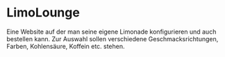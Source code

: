 LimoLounge
=======
Eine Website auf der man seine eigene Limonade konfigurieren und auch bestellen kann. 
Zur Auswahl sollen verschiedene Geschmacksrichtungen, Farben, Kohlensäure, Koffein etc. stehen.
